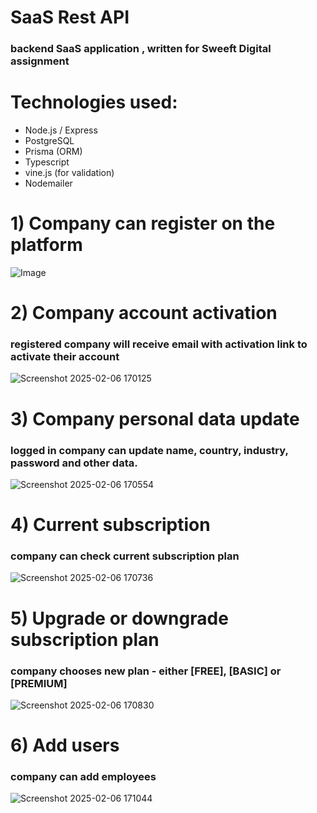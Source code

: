 #  SaaS Rest API  #
### backend SaaS application , written for Sweeft Digital assignment


# Technologies used:

* Node.js / Express
* PostgreSQL
* Prisma (ORM)
* Typescript
* vine.js (for validation)
* Nodemailer




# 1) Company can register on the platform

![Image](https://github.com/user-attachments/assets/8ad1bd92-5269-4578-bfbd-a655a2a56f81)


# 2) Company account activation

### registered company will receive email with activation link to activate their account



![Screenshot 2025-02-06 170125](https://github.com/user-attachments/assets/4a2330fe-3462-4736-88da-74327b016b1d)



# 3)  Company personal data update

### logged in company can update name, country, industry, password and other data.



![Screenshot 2025-02-06 170554](https://github.com/user-attachments/assets/64c4fd19-248d-499f-877f-38e24d4df1cc)


# 4) Current subscription

### company can check current subscription plan


![Screenshot 2025-02-06 170736](https://github.com/user-attachments/assets/4fb8dff0-ab04-46de-8fea-2cd7986dd1e6)



# 5) Upgrade or downgrade subscription plan

### company chooses new plan - either [FREE],  [BASIC] or [PREMIUM]


  ![Screenshot 2025-02-06 170830](https://github.com/user-attachments/assets/09deb7b2-980c-42e9-89a6-c18075c0504b)


# 6)  Add users

### company can add employees


![Screenshot 2025-02-06 171044](https://github.com/user-attachments/assets/9cefd23b-de29-4c4b-b98d-0f1cc751efc5)


